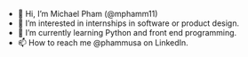 - 👋 Hi, I’m Michael Pham (@mphamm11)
- 👀 I’m interested in internships in software or product design.
- 🌱 I’m currently learning Python and front end programming.
- 📫 How to reach me @phammusa on LinkedIn.

<!---
mphamm11/mphamm11 is a ✨ special ✨ repository because its `README.md` (this file) appears on your GitHub profile.
You can click the Preview link to take a look at your changes.
--->
